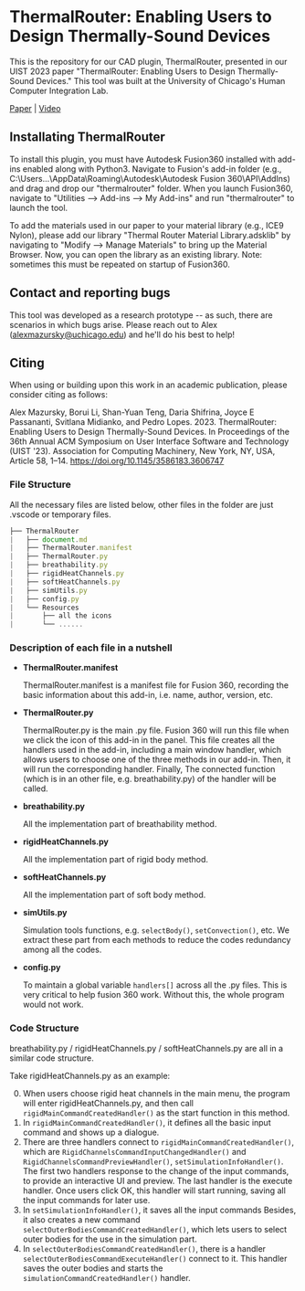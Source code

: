 # ThermalRouter: Enabling Users to Design Thermally-Sound Devices

This is the repository for our CAD plugin, ThermalRouter, presented in our UIST 2023 paper "ThermalRouter: Enabling Users to Design Thermally-Sound Devices." This tool was built at the University of Chicago's Human Computer Integration Lab.

[Paper](https://lab.plopes.org/published/2023-UIST-ThermalRouter.pdf) | [Video](https://www.youtube.com/watch?v=PbasORkPn5w&feature=youtu.be)

## Installating ThermalRouter

To install this plugin, you must have Autodesk Fusion360 installed with add-ins enabled along with Python3. Navigate to Fusion's add-in folder (e.g., C:\Users\...\AppData\Roaming\Autodesk\Autodesk Fusion 360\API\AddIns) and drag and drop our "thermalrouter" folder. When you launch Fusion360, navigate to "Utilities --> Add-ins --> My Add-ins" and run "thermalrouter" to launch the tool.

To add the materials used in our paper to your material library (e.g., ICE9 Nylon), please add our library "Thermal Router Material Library.adsklib" by navigating to "Modify --> Manage Materials" to bring up the Material Browser. Now, you can open the library as an existing library. Note: sometimes this must be repeated on startup of Fusion360.

## Contact and reporting bugs

This tool was developed as a research prototype -- as such, there are scenarios in which bugs arise. Please reach out to Alex ([alexmazursky@uchicago.edu](alexmazursky@uchicago.edu)) and he'll do his best to help!

## Citing

When using or building upon this work in an academic publication, please consider citing as follows:

Alex Mazursky, Borui Li, Shan-Yuan Teng, Daria Shifrina, Joyce E Passananti, Svitlana Midianko, and Pedro Lopes. 2023. ThermalRouter: Enabling Users to Design Thermally-Sound Devices. In Proceedings of the 36th Annual ACM Symposium on User Interface Software and Technology (UIST '23). Association for Computing Machinery, New York, NY, USA, Article 58, 1–14. https://doi.org/10.1145/3586183.3606747

### File Structure

All the necessary files are listed below, other files in the folder are just .vscode or temporary files.

```js
├── ThermalRouter
|   ├── document.md
|   ├── ThermalRouter.manifest
|   ├── ThermalRouter.py
|   ├── breathability.py
|   ├── rigidHeatChannels.py
|   ├── softHeatChannels.py
|   ├── simUtils.py
|   ├── config.py
|   └── Resources
|       ├── all the icons
|       └── ......
```

### Description of each file in a nutshell

- **ThermalRouter.manifest** 

  ThermalRouter.manifest is a manifest file for Fusion 360, recording the basic information about this add-in, i.e. name, author, version, etc.

- **ThermalRouter.py**

  ThermalRouter.py is the main .py file. Fusion 360 will run this file when we click the icon of this add-in in the panel. This file creates all the handlers used in the add-in, including a main window handler, which allows users to choose one of the three methods in our add-in. Then, it will run the corresponding handler. Finally, The connected function (which is in an other file, e.g. breathability.py) of the handler will be called.

- **breathability.py**

  All the implementation part of breathability method.

- **rigidHeatChannels.py**

  All the implementation part of rigid body method.

- **softHeatChannels.py**

  All the implementation part of soft body method.

- **simUtils.py**

  Simulation tools functions, e.g. `selectBody()`, `setConvection()`, etc. We extract these part from each methods to reduce the codes redundancy among all the codes.

- **config.py**

  To  maintain a global variable `handlers[]` across all the .py files. This is very critical to help fusion 360 work. Without this, the whole program would not work.

### Code Structure

breathability.py / rigidHeatChannels.py / softHeatChannels.py are all in a similar code structure.

Take rigidHeatChannels.py as an example:

0. When users choose rigid heat channels in the main menu, the program will enter rigidHeatChannels.py, and then call `rigidMainCommandCreatedHandler()` as the start function in this method. 
1. In `rigidMainCommandCreatedHandler()`, it defines all the basic input command and shows up a dialogue.
2. There are three handlers connect to `rigidMainCommandCreatedHandler()`, which are `RigidChannelsCommandInputChangedHandler()` and `RigidChannelsCommandPreviewHandler()`, `setSimulationInfoHandler()`. The first two handlers response to the change of the input commands, to provide an interactive UI and preview. The last handler is the execute handler. Once users click OK, this handler will start running, saving all the input commands for later use.
3. In `setSimulationInfoHandler()`, it saves all the input commands Besides, it also creates a new command `selectOuterBodiesCommandCreatedHandler()`,  which lets users to select outer bodies for the use in the simulation part.
4. In `selectOuterBodiesCommandCreatedHandler()`, there is a handler `selectOuterBodiesCommandExecuteHandler()` connect to it. This handler saves the outer bodies and starts the `simulationCommandCreatedHandler()` handler. 
